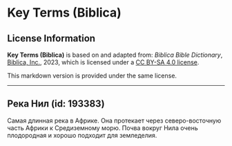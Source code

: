 # Key Terms (Biblica)

## License Information

**Key Terms (Biblica)** is based on and adapted from: _Biblica Bible Dictionary_, [Biblica, Inc.](https://www.biblica.com/), 2023, which is licensed under a [CC BY-SA 4.0 license](https://creativecommons.org/licenses/by-sa/4.0/legalcode.en).

This markdown version is provided under the same license.



--------------------------------

## Река Нил (id: 193383)

Самая длинная река в Африке. Она протекает через северо\-восточную часть Африки к Средиземному морю. Почва вокруг Нила очень плодородная и хорошо подходит для земледелия.


